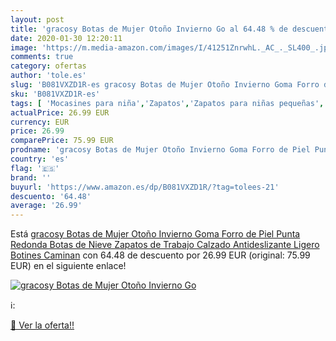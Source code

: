 ```yaml
---
layout: post
title: 'gracosy Botas de Mujer Otoño Invierno Go al 64.48 % de descuento'
date: 2020-01-30 12:20:11
image: 'https://m.media-amazon.com/images/I/41251ZnrwhL._AC_._SL400_.jpg'
comments: true
category: ofertas
author: 'tole.es'
slug: 'B081VXZD1R-es gracosy Botas de Mujer Otoño Invierno Goma Forro de Piel...'
sku: 'B081VXZD1R-es'
tags: [ 'Mocasines para niña','Zapatos','Zapatos para niñas pequeñas','Zapatos y complementos','botines','zapatos', ]
actualPrice: 26.99 EUR
currency: EUR
price: 26.99
comparePrice: 75.99 EUR
prodname: 'gracosy Botas de Mujer Otoño Invierno Goma Forro de Piel Punta Redonda Botas de Nieve Zapatos de Trabajo Calzado Antideslizante Ligero Botines Caminan'
country: 'es'
flag: '🇪🇸'
brand: ''
buyurl: 'https://www.amazon.es/dp/B081VXZD1R/?tag=tolees-21'
descuento: '64.48'
average: '26.99'
---
```


Está [gracosy Botas de Mujer Otoño Invierno Goma Forro de Piel Punta Redonda Botas de Nieve Zapatos de Trabajo Calzado Antideslizante Ligero Botines Caminan](https://www.amazon.es/dp/B081VXZD1R/?tag=tolees-21) con 64.48 de descuento por 26.99 EUR (original: 75.99 EUR) en el siguiente enlace!

[![gracosy Botas de Mujer Otoño Invierno Go](https://m.media-amazon.com/images/I/41251ZnrwhL._AC_._SL400_.jpg)](https://www.amazon.es/dp/B081VXZD1R/?tag=tolees-21)

ℹ️:


[🛒 Ver la oferta!!](https://www.amazon.es/dp/B081VXZD1R/?tag=tolees-21)
